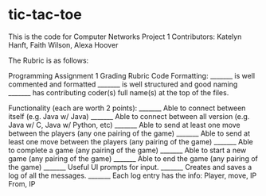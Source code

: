 # tic-tac-toe

This is the code for Computer Networks Project 1
Contributors: Katelyn Hanft, Faith Wilson, Alexa Hoover

The Rubric is as follows:

Programming Assignment 1 Grading Rubric
Code Formatting:
_______ is well commented and formatted
_______ is well structured and good naming
_______ has contributing coder(s) full name(s) at the top of the files.

Functionality (each are worth 2 points):
_______ Able to connect between itself (e.g. Java w/ Java)
_______ Able to connect between all version (e.g. Java w/ C, Java w/ Python, etc)
_______ Able to send at least one move between the players (any one pairing of the game)
_______ Able to send at least one move between the players (any pairing of the game)
_______ Able to complete a game (any pairing of the game)
_______ Able to start a new game (any pairing of the game)
_______ Able to end the game (any pairing of the game)
_______ Useful UI prompts for input.
_______ Creates and saves a log of all the messages.
_______ Each log entry has the info: Player, move, IP From, IP

